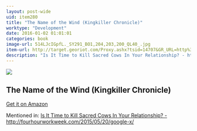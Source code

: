 ```yaml
---
layout: post-wide
uid: item280
title: "The Name of the Wind (Kingkiller Chronicle)"
worktype: "Development"
date: 2016-01-02 01:01:01
categories: book
image-url: 514LJcIGpfL._SY291_BO1,204,203,200_QL40_.jpg
item-url: http://target.georiot.com/Proxy.ashx?tsid=14707&GR_URL=http%3A%2F%2Fwww.amazon.com%2FName-Wind-Kingkiller-Chronicle%2Fdp%2F0756404746
description: "Is It Time to Kill Sacred Cows In Your Relationship? - http://fourhourworkweek.com/2015/05/20/google-x/"
---
```

<a href="http://target.georiot.com/Proxy.ashx?tsid=14707&GR_URL=http%3A%2F%2Fwww.amazon.com%2FName-Wind-Kingkiller-Chronicle%2Fdp%2F0756404746" target="blank"><img src="../../../../img/thumbs/514LJcIGpfL._SY291_BO1,204,203,200_QL40_.jpg" class="prod-img"></a>
<h2>The Name of the Wind (Kingkiller Chronicle)</h2>
<p><a href="http://target.georiot.com/Proxy.ashx?tsid=14707&GR_URL=http%3A%2F%2Fwww.amazon.com%2FName-Wind-Kingkiller-Chronicle%2Fdp%2F0756404746" target="blank">Get it on Amazon</a><p>
<p>Mentioned in: <a href="http://fourhourworkweek.com/2015/05/20/google-x/" target="blank">Is It Time to Kill Sacred Cows In Your Relationship? - http://fourhourworkweek.com/2015/05/20/google-x/</a></p>
